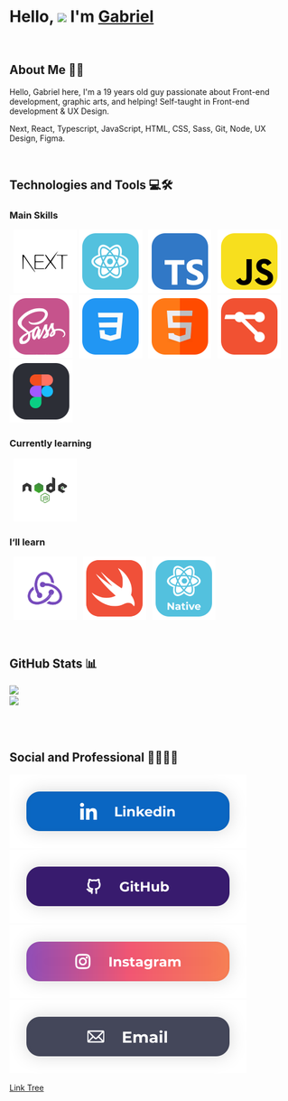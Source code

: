 # Hello, <img height="40px"  src=".GitHub/Hi.gif"> I'm [Gabriel](https://cutt.ly/stwgabriel)

<br>

## About Me 🧑‍💻

Hello, Gabriel here, I'm a 19 years old guy passionate about Front-end development, graphic arts, and helping!
Self-taught in Front-end development & UX Design.

Next, React, Typescript, JavaScript, HTML, CSS, Sass, Git, Node, UX Design, Figma.

<br>

## Technologies and Tools 💻🛠️

### Main Skills

<code title='NextJs'> ![icon](https://github.com/StwGabriel/Assets/blob/main/icons/nextjs-icon.svg)</code>
<code title='ReactJs'>![icon](https://github.com/StwGabriel/Assets/blob/main/icons/react-icon.svg)</code>
<code title='Typescript'> ![icon](https://github.com/StwGabriel/Assets/blob/main/icons/typescript-icon.svg)</code>
<code title='Javascript'> ![icon](https://github.com/StwGabriel/Assets/blob/main/icons/javascript-icon.svg)</code>
<code title='Sass'> ![icon](https://github.com/StwGabriel/Assets/blob/main/icons/sass-icon.svg)</code>
<code title='CSS'> ![icon](https://github.com/StwGabriel/Assets/blob/main/icons/css-icon.svg)</code>
<code title='HTML'> ![icon](https://github.com/StwGabriel/Assets/blob/main/icons/html-icon.svg)</code>
<code title='Git'> ![icon](https://github.com/StwGabriel/Assets/blob/main/icons/git-icon.svg)</code>
<code title='Figma'>![icon](https://github.com/StwGabriel/Assets/blob/main/icons/figma-icon.svg)</code>

### Currently learning

<code title='Node.Js'> ![icon](https://github.com/stwgabriel/assets/blob/main/icons/nodejs-icon.svg) </code>

### I‘ll learn

<code title='Redux'> ![icon](https://github.com/StwGabriel/Assets/blob/main/icons/redux-icon.svg)</code>
<code title='Swift'> ![icon](https://github.com/StwGabriel/Assets/blob/main/icons/swift-icon.svg)</code>
<code title='React Native'> ![icon](https://github.com/StwGabriel/Assets/blob/main/icons/react-native-icon.svg)</code>

<br>

## GitHub Stats 📊

  <a href="https://github.com/stwgabriel">
  <img width="450rem" src="https://github-readme-stats.vercel.app/api/top-langs/?username=stwGabriel&layout=compact&theme=vue-dark"/><br>
  <img width="450rem" src="https://github-readme-stats.vercel.app/api?username=stwGabriel&layout=compact&theme=vue-dark"/> 
  </a>
  
<br><br>

## Social and Professional 🏄‍♂️🤵‍♂️

   [![shield](https://github.com/StwGabriel/Assets/blob/main/readme-shields/linkedin-shield.svg)](https://www.linkedin.com/in/stwgabriel/)
   [![shield](https://github.com/StwGabriel/Assets/blob/main/readme-shields/github-shield.svg)](https://github.com/StwGabriel)
   [![shield](https://github.com/StwGabriel/Assets/blob/main/readme-shields/instagram-shield.svg)](https://www.instagram.com/stwgabriel/)
   [![shield](https://github.com/StwGabriel/Assets/blob/main/readme-shields/email-shield.svg)](mailto:talktogabriel@pm.me?Subject=Vim%20Pelo%20GitHub)

[ Link Tree ](https://cutt.ly/stwGabriel)

